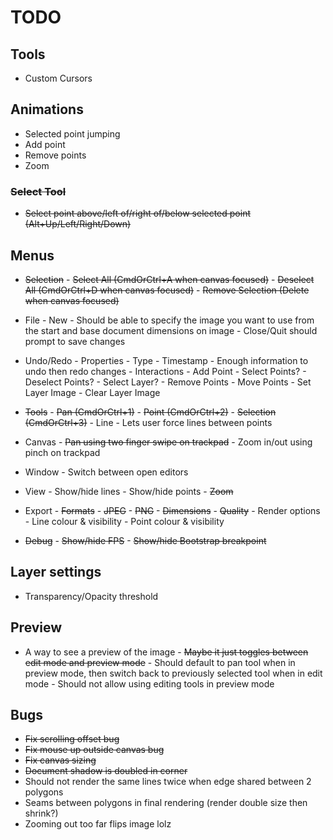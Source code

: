 # TODO

## Tools

- Custom Cursors

## Animations

- Selected point jumping
- Add point
- Remove points
- Zoom

### ~~Select Tool~~

- ~~Select point above/left of/right of/below selected point (Alt+Up/Left/Right/Down)~~

## Menus

- ~~Selection~~ - ~~Select All (CmdOrCtrl+A when canvas focused)~~ - ~~Deselect All (CmdOrCtrl+D when canvas focused)~~ - ~~Remove Selection (Delete when canvas focused)~~

- File - New - Should be able to specify the image you want to use from the start and base document dimensions on image - Close/Quit should prompt to save changes

- Undo/Redo - Properties - Type - Timestamp - Enough information to undo then redo changes - Interactions - Add Point - Select Points? - Deselect Points? - Select Layer? - Remove Points - Move Points - Set Layer Image - Clear Layer Image

- ~~Tools~~ - ~~Pan (CmdOrCtrl+1)~~ - ~~Point (CmdOrCtrl+2)~~ - ~~Selection (CmdOrCtrl+3)~~ - Line - Lets user force lines between points

- Canvas - ~~Pan using two finger swipe on trackpad~~ - Zoom in/out using pinch on trackpad

- Window - Switch between open editors

- View - Show/hide lines - Show/hide points - ~~Zoom~~

- Export - ~~Formats~~ - ~~JPEG~~ - ~~PNG~~ - ~~Dimensions~~ - ~~Quality~~ - Render options - Line colour & visibility - Point colour & visibility

- ~~Debug~~ - ~~Show/hide FPS~~ - ~~Show/hide Bootstrap breakpoint~~

## Layer settings

- Transparency/Opacity threshold

## Preview

- A way to see a preview of the image - ~~Maybe it just toggles between edit mode and preview mode~~ - Should default to pan tool when in preview mode, then switch back to previously selected tool when in edit mode - Should not allow using editing tools in preview mode

## Bugs

- ~~Fix scrolling offset bug~~
- ~~Fix mouse up outside canvas bug~~
- ~~Fix canvas sizing~~
- ~~Document shadow is doubled in corner~~
- Should not render the same lines twice when edge shared between 2 polygons
- Seams between polygons in final rendering (render double size then shrink?)
- Zooming out too far flips image lolz
